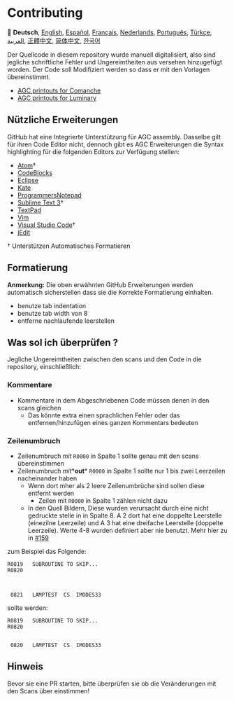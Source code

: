 # Contributing

:crossed_flags:
**Deutsch**,
[English][EN],
[Español][ES],
[Français][FR],
[Nederlands][NL],
[Português][PT_BR],
[Türkçe][TR],
[العربية][AR],
[正體中文][ZH_TW],
[简体中文][ZH_CN],
[한국어][KO_KR]

[AR]:CONTRIBUTING.ar.md
[DE]:CONTRIBUTING.de.md
[EN]:CONTRIBUTING.md
[ES]:CONTRIBUTING.es.md
[FR]:CONTRIBUTING.fr.md
[KO_KR]:CONTRIBUTING.ko_kr.md
[NL]:CONTRIBUTING.nl.md
[PT_BR]:CONTRIBUTING.pt_br.md
[TR]:CONTRIBUTING.tr.md
[ZH_CN]:CONTRIBUTING.zh_cn.md
[ZH_TW]:CONTRIBUTING.zh_tw.md

Der Quellcode in diesem repository wurde manuell digitalisiert, also sind jegliche schriftliche Fehler und Ungereimtheiten aus versehen hinzugefügt worden. Der Code soll Modifiziert werden so dass er mit den Vorlagen übereinstimmt. 

* [AGC printouts for Comanche][8]
* [AGC printouts for Luminary][9]

## Nützliche Erweiterungen

GitHub hat eine Integrierte Unterstützung für AGC assembly. Dasselbe gilt für ihren Code Editor nicht, dennoch gibt es AGC Erweiterungen die Syntax highlighting für die folgenden Editors zur Verfügung stellen: 
- [Atom][Atom]†
- [CodeBlocks][CodeBlocks]
- [Eclipse][Eclipse]
- [Kate][Kate]
- [ProgrammersNotepad][ProgrammersNotepad]
- [Sublime Text 3][Sublime Text]†
- [TextPad][TextPad]
- [Vim][Vim]
- [Visual Studio Code][VisualStudioCode]†
- [jEdit][jEdit]

† Unterstützen Automatisches Formatieren  

[Atom]:https://github.com/Alhadis/language-agc
[CodeBlocks]:https://github.com/virtualagc/virtualagc/tree/master/Contributed/SyntaxHighlight/CodeBlocks
[Eclipse]:https://github.com/virtualagc/virtualagc/tree/master/Contributed/SyntaxHighlight/Eclipse
[Kate]:https://github.com/virtualagc/virtualagc/tree/master/Contributed/SyntaxHighlight/Kate
[ProgrammersNotepad]:https://github.com/virtualagc/virtualagc/tree/master/Contributed/SyntaxHighlight/ProgrammersNotepad
[Sublime Text]:https://github.com/jimlawton/AGC-Assembly
[TextPad]:https://github.com/virtualagc/virtualagc/tree/master/Contributed/SyntaxHighlight/TextPad
[Vim]:https://github.com/wsdjeg/vim-assembly
[VisualStudioCode]:https://github.com/wopian/agc-assembly
[jEdit]:https://github.com/virtualagc/virtualagc/tree/master/Contributed/SyntaxHighlight/jEdit

## Formatierung  
**Anmerkung:** Die oben erwähnten GitHub Erweiterungen werden automatisch sicherstellen dass sie die Korrekte Formatierung einhalten.

- benutze tab indentation
- benutze tab width von 8
- entferne nachlaufende leerstellen 

## Was sol ich überprüfen  ?
Jegliche Ungereimtheiten zwischen den scans und den Code in die repository, einschließlich: 

### Kommentare 
- Kommentare in dem Abgeschriebenen Code müssen denen in den scans gleichen
  - Das könnte extra einen sprachlichen Fehler oder das entfernen/hinzufügen eines ganzen Kommentars bedeuten 
  
### Zeilenumbruch
- Zeilenumbruch *mit* `R0000` in Spalte 1 sollte genau mit den scans übereinstimmen 
- Zeilenumbruch *mit**__out__* `R0000` in Spalte 1 sollte nur 1 bis zwei Leerzeilen nacheinander haben
  - Wenn dort mher als 2 leere Zeilenumbrüche sind sollen diese entfernt werden
    - Zeilen mit `R0000` in Spalte 1 zählen nicht dazu 
  - In den Quell Bildern, Diese wurden verursacht durch eine nicht gedruckte stelle in in Spalte 8. A 2 dort hat eine doppelte Leerstelle (einezilne Leerzeile) und A 3 hat eine dreifache Leerstelle (doppelte Leerzeile). Werte 4-8 wurden definiert aber nie benutzt. Mehr hier zu in [#159][7] 
  
zum Beispiel das Folgende:
```plain
R0819   SUBROUTINE TO SKIP...
R0820



 0821   LAMPTEST  CS  IMODES33
```
sollte werden:
```plain
R0819   SUBROUTINE TO SKIP...
R0820


 0820   LAMPTEST  CS  IMODES33
```

## Hinweis

Bevor sie eine PR starten, bitte überprüfen sie ob die Veränderungen mit den Scans über einstimmen!

[0]:https://github.com/chrislgarry/Apollo-11/pull/new/master
[1]:http://www.ibiblio.org/apollo/ScansForConversion/Luminary099/
[2]:http://www.ibiblio.org/apollo/ScansForConversion/Comanche055/
[6]:https://github.com/wopian/agc-assembly#user-settings
[7]:https://github.com/chrislgarry/Apollo-11/issues/159
[8]:http://www.ibiblio.org/apollo/ScansForConversion/Comanche055/
[9]:http://www.ibiblio.org/apollo/ScansForConversion/Luminary099/
[10]:https://github.com/chrislgarry/Apollo-11/pull/316#pullrequestreview-102892741


